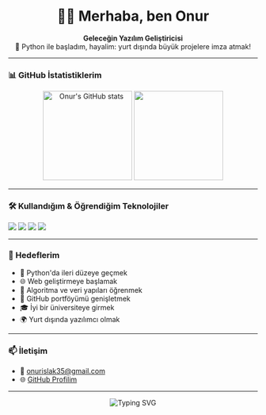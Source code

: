 <h1 align="center">🧑‍💻 Merhaba, ben Onur</h1>

<p align="center">
  <b> Geleceğin Yazılım Geliştiricisi</b> <br>
  🚀 Python ile başladım, hayalim: yurt dışında büyük projelere imza atmak!
</p>

---

### 📊 GitHub İstatistiklerim

<p align="center">
  <img src="https://github-readme-stats.vercel.app/api?username=onurixdd&show_icons=true&theme=radical" alt="Onur's GitHub stats" height="180"/>
  <img src="https://github-readme-stats.vercel.app/api/top-langs/?username=onurixdd&layout=compact&theme=radical" height="180"/>
</p>

---

### 🛠️ Kullandığım & Öğrendiğim Teknolojiler

<p align="left">
  <img src="https://img.shields.io/badge/Python-3776AB?style=for-the-badge&logo=python&logoColor=white"/>
  <img src="https://img.shields.io/badge/Visual%20Studio%20Code-007ACC?style=for-the-badge&logo=visualstudiocode&logoColor=white"/>
  <img src="https://img.shields.io/badge/Git-F05032?style=for-the-badge&logo=git&logoColor=white"/>
  <img src="https://img.shields.io/badge/GitHub-100000?style=for-the-badge&logo=github&logoColor=white"/>
</p>

---

### 🎯 Hedeflerim

- 📌 Python'da ileri düzeye geçmek  
- 🌐 Web geliştirmeye başlamak  
- 🧠 Algoritma ve veri yapıları öğrenmek  
- 🧳 GitHub portföyümü genişletmek  
- 🎓 İyi bir üniversiteye girmek  
- 🌍 Yurt dışında yazılımcı olmak  

---

### 📫 İletişim

- 📧 onurislak35@gmail.com  
- 🌐 [GitHub Profilim](https://github.com/onurixdd)

---

<p align="center">
  <img src="https://readme-typing-svg.demolab.com?font=Fira+Code&size=20&pause=1000&center=true&vCenter=true&width=435&lines=Kod+yazmadan+duramam.;Gelecek+yazılımla+inşa+edilir.;İnandım,+çalışıyorum,+başaracağım.🚀" alt="Typing SVG" />
</p>
